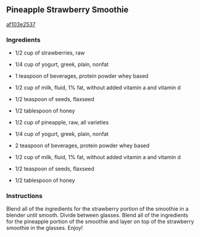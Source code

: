 ## Pineapple Strawberry Smoothie

[af103e2537](http://tastykitchen.com/recipes/drinks/pineapple-strawberry-smoothie/)

### Ingredients

 - 1/2 cup of strawberries, raw

 - 1/4 cup of yogurt, greek, plain, nonfat

 - 1 teaspoon of beverages, protein powder whey based

 - 1/2 cup of milk, fluid, 1% fat, without added vitamin a and vitamin d

 - 1/2 teaspoon of seeds, flaxseed

 - 1/2 tablespoon of honey

 - 1/2 cup of pineapple, raw, all varieties

 - 1/4 cup of yogurt, greek, plain, nonfat

 - 2 teaspoon of beverages, protein powder whey based

 - 1/2 cup of milk, fluid, 1% fat, without added vitamin a and vitamin d

 - 1/2 teaspoon of seeds, flaxseed

 - 1/2 tablespoon of honey

### Instructions

Blend all of the ingredients for the strawberry portion of the smoothie in a blender until smooth. Divide between glasses. Blend all of the ingredients for the pineapple portion of the smoothie and layer on top of the strawberry smoothie in the glasses. Enjoy!